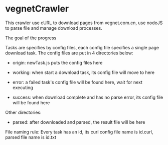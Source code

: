 vegnetCrawler
=============

This crawler use cURL to download pages from vegnet.com.cn, use nodeJS to parse file and manage download processes.

The goal of the progress

Tasks are specifies by config files, each config file specifies a single page download task.
The config files are put in 4 directories below:

- origin: newTask.js puts the config files here

- working: when start a download task, its config file will move to here

- error: a failed task's config file will be found here, wait for next executing

- success: when download complete and has no parse error, its config file will be found here

Other directories:
- parsed: after downloaded and parsed, the result file will be here

File naming rule:
Every task has an id, its curl config file name is id.curl, parsed file name is id.txt


